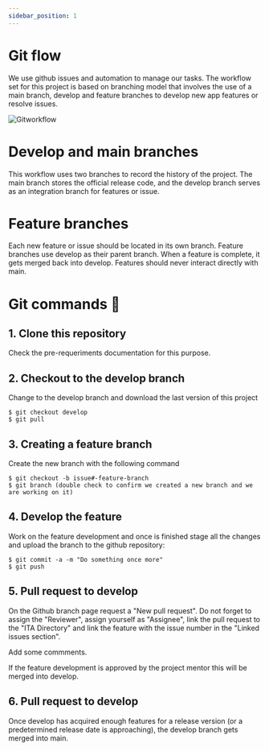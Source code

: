 ```yaml
---
sidebar_position: 1
---
```


# Git flow

We use github issues and automation to manage our tasks. The workflow set for this project is based on branching model that involves the use of a main branch, develop and feature branches to develop new app features or resolve issues.

![Gitworkflow](https://github.com/it-academyproject/ita-directory/blob/333-gitflow/documents/docs/Project/gitworkflow.png)

# Develop and main branches

This workflow uses two branches to record the history of the project. The main branch stores the official release code, and the develop branch serves as an integration branch for features or issue.

# Feature branches

Each new feature or issue should be located in its own branch. Feature branches use develop as their parent branch. When a feature is complete, it gets merged back into develop. Features should never interact directly with main.

# Git commands 🔧

## 1. Clone this repository

Check the pre-requeriments documentation for this purpose.

## 2. Checkout to the develop branch

Change to the develop branch and download the last version of this project

```
$ git checkout develop
$ git pull
```

## 3. Creating a feature branch

Create the new branch with the following command

```
$ git checkout -b issue#-feature-branch
$ git branch (double check to confirm we created a new branch and we are working on it)
```

## 4. Develop the feature

Work on the feature development and once is finished stage all the changes and upload the branch to the github repository:

```
$ git commit -a -m "Do something once more"
$ git push

```

## 5. Pull request to develop

On the Github branch page request a "New pull request". Do not forget to assign the "Reviewer", assign yourself as "Assignee", link the pull request to the "ITA Directory" and link the feature with the issue number in the "Linked issues section".

Add some commments.

If the feature development is approved by the project mentor this will be merged into develop.

## 6. Pull request to develop

Once develop has acquired enough features for a release version (or a predetermined release date is approaching), the develop branch gets merged into main.
